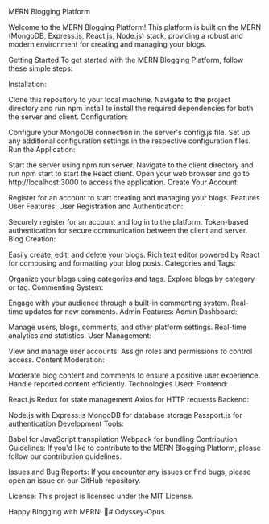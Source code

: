 MERN Blogging Platform

Welcome to the MERN Blogging Platform! This platform is built on the MERN (MongoDB, Express.js, React.js, Node.js) stack, providing a robust and modern environment for creating and managing your blogs.

Getting Started
To get started with the MERN Blogging Platform, follow these simple steps:

Installation:

Clone this repository to your local machine.
Navigate to the project directory and run npm install to install the required dependencies for both the server and client.
Configuration:

Configure your MongoDB connection in the server's config.js file.
Set up any additional configuration settings in the respective configuration files.
Run the Application:

Start the server using npm run server.
Navigate to the client directory and run npm start to start the React client.
Open your web browser and go to http://localhost:3000 to access the application.
Create Your Account:

Register for an account to start creating and managing your blogs.
Features
User Features:
User Registration and Authentication:

Securely register for an account and log in to the platform.
Token-based authentication for secure communication between the client and server.
Blog Creation:

Easily create, edit, and delete your blogs.
Rich text editor powered by React for composing and formatting your blog posts.
Categories and Tags:

Organize your blogs using categories and tags.
Explore blogs by category or tag.
Commenting System:

Engage with your audience through a built-in commenting system.
Real-time updates for new comments.
Admin Features:
Admin Dashboard:

Manage users, blogs, comments, and other platform settings.
Real-time analytics and statistics.
User Management:

View and manage user accounts.
Assign roles and permissions to control access.
Content Moderation:

Moderate blog content and comments to ensure a positive user experience.
Handle reported content efficiently.
Technologies Used:
Frontend:

React.js
Redux for state management
Axios for HTTP requests
Backend:

Node.js with Express.js
MongoDB for database storage
Passport.js for authentication
Development Tools:

Babel for JavaScript transpilation
Webpack for bundling
Contribution Guidelines:
If you'd like to contribute to the MERN Blogging Platform, please follow our contribution guidelines.

Issues and Bug Reports:
If you encounter any issues or find bugs, please open an issue on our GitHub repository.

License:
This project is licensed under the MIT License.

Happy Blogging with MERN! 🚀#   O d y s s e y - O p u s 
 
 